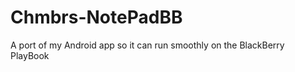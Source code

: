 Chmbrs-NotePadBB
================

A port of my Android app so it can run smoothly on the BlackBerry PlayBook